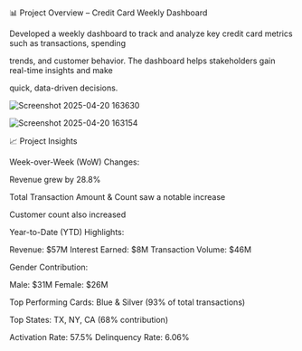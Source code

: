 📊 Project Overview – Credit Card Weekly Dashboard


Developed a weekly dashboard to track and analyze key credit card metrics such as transactions, spending

trends, and customer behavior. The dashboard helps stakeholders gain real-time insights and make

quick, data-driven decisions.







![Screenshot 2025-04-20 163630](https://github.com/user-attachments/assets/f948e408-7483-4ff0-af84-05cefef30b1d)












![Screenshot 2025-04-20 163154](https://github.com/user-attachments/assets/51fe2c78-94e1-47cd-b446-b35cd22ecbc0)




📈 Project Insights 


Week-over-Week (WoW) Changes:

Revenue grew by 28.8%

Total Transaction Amount & Count saw a notable increase

Customer count also increased

Year-to-Date (YTD) Highlights:

Revenue: $57M
Interest Earned: $8M
Transaction Volume: $46M

Gender Contribution:

Male: $31M
Female: $26M

Top Performing Cards: Blue & Silver (93% of total transactions)

Top States: TX, NY, CA (68% contribution)

Activation Rate: 57.5%
Delinquency Rate: 6.06%
